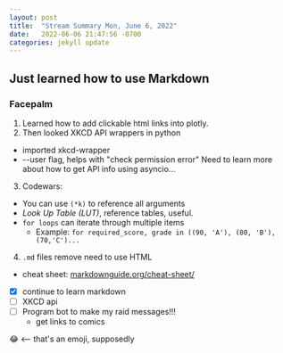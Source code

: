 ```yaml
---
layout: post
title:  "Stream Summary Mon, June 6, 2022"
date:   2022-06-06 21:47:56 -0700
categories: jekyll update
---
```


## Just learned how to use Markdown
### Facepalm

1. Learned how to add clickable html links into plotly.
2. Then looked XKCD API wrappers in python
- imported xkcd-wrapper
- --user flag, helps with "check permission error"
Need to learn more about how to get API info using asyncio...
3. Codewars: 
- You can use `(*k)` to reference all arguments 
- *Look Up Table (LUT)*, reference tables, useful.
- `for loops` can iterate through multiple items
  - Example: `for required_score, grade in ((90, 'A'), (80, 'B'), (70,'C')...`
4. `.md` files remove need to use HTML
- cheat sheet: [markdownguide.org/cheat-sheet/](https://www.markdownguide.org/cheat-sheet/)

- [x] continue to learn markdown
- [ ] XKCD api
- [ ] Program bot to make my raid messages!!!
  - get links to comics

:joy: <-- that's an emoji, supposedly